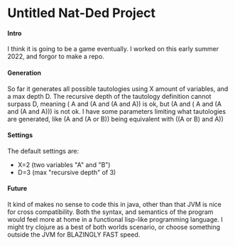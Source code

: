 # Untitled Nat-Ded Project

#### Intro
I think it is going to be a game eventually.
I worked on this early summer 2022, and forgor to make a repo. 

#### Generation
So far it generates all possible tautologies using X amount of variables, and a max depth D.
The recursive depth of the tautology definition cannot surpass D, meaning ( A and (A and (A and A)) is ok, but (A and ( A and (A and (A and A))) is not ok.
I have some parameters limiting what tautologies are generated, like (A and (A or B)) being equivalent with ((A or B) and A))

#### Settings
The default settings are:
- X=2 (two variables "A" and "B")
- D=3 (max "recursive depth" of 3)

#### Future
It kind of makes no sense to code this in java, other than that JVM is nice for cross compatibility. 
Both the syntax, and semantics of the program would feel more at home in a functional lisp-like programming language.
I might try clojure as a best of both worlds scenario, or choose something outside the JVM for BLAZINGLY FAST speed.

